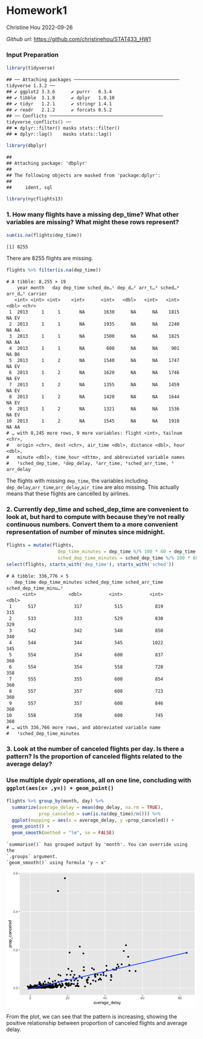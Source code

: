 Homework1
================
Christine Hou
2022-09-26

*Github url:* <https://github.com/christinehou/STAT433_HW1>

### Input Preparation

``` r
library(tidyverse)
```

    ## ── Attaching packages ─────────────────────────────────────── tidyverse 1.3.2 ──
    ## ✔ ggplot2 3.3.6      ✔ purrr   0.3.4 
    ## ✔ tibble  3.1.8      ✔ dplyr   1.0.10
    ## ✔ tidyr   1.2.1      ✔ stringr 1.4.1 
    ## ✔ readr   2.1.2      ✔ forcats 0.5.2 
    ## ── Conflicts ────────────────────────────────────────── tidyverse_conflicts() ──
    ## ✖ dplyr::filter() masks stats::filter()
    ## ✖ dplyr::lag()    masks stats::lag()

``` r
library(dbplyr)
```

    ## 
    ## Attaching package: 'dbplyr'
    ## 
    ## The following objects are masked from 'package:dplyr':
    ## 
    ##     ident, sql

``` r
library(nycflights13)
```

### 1. How many flights have a missing dep_time? What other variables are missing? What might these rows represent?

``` r
sum(is.na(flights$dep_time))
```

    [1] 8255

There are 8255 flights are missing.

``` r
flights %>% filter(is.na(dep_time))
```

    # A tibble: 8,255 × 19
        year month   day dep_time sched_de…¹ dep_d…² arr_t…³ sched…⁴ arr_d…⁵ carrier
       <int> <int> <int>    <int>      <int>   <dbl>   <int>   <int>   <dbl> <chr>  
     1  2013     1     1       NA       1630      NA      NA    1815      NA EV     
     2  2013     1     1       NA       1935      NA      NA    2240      NA AA     
     3  2013     1     1       NA       1500      NA      NA    1825      NA AA     
     4  2013     1     1       NA        600      NA      NA     901      NA B6     
     5  2013     1     2       NA       1540      NA      NA    1747      NA EV     
     6  2013     1     2       NA       1620      NA      NA    1746      NA EV     
     7  2013     1     2       NA       1355      NA      NA    1459      NA EV     
     8  2013     1     2       NA       1420      NA      NA    1644      NA EV     
     9  2013     1     2       NA       1321      NA      NA    1536      NA EV     
    10  2013     1     2       NA       1545      NA      NA    1910      NA AA     
    # … with 8,245 more rows, 9 more variables: flight <int>, tailnum <chr>,
    #   origin <chr>, dest <chr>, air_time <dbl>, distance <dbl>, hour <dbl>,
    #   minute <dbl>, time_hour <dttm>, and abbreviated variable names
    #   ¹​sched_dep_time, ²​dep_delay, ³​arr_time, ⁴​sched_arr_time, ⁵​arr_delay

The flights with missing `dep_time`, the variables including
`dep_delay`,`arr_time`,`arr_delay`,`air_time` are also missing. This
actually means that these flights are cancelled by airlines.

### 2. Currently dep_time and sched_dep_time are convenient to look at, but hard to compute with because they’re not really continuous numbers. Convert them to a more convenient representation of number of minutes since midnight.

``` r
flights = mutate(flights,
                   dep_time_minutes = dep_time %/% 100 * 60 + dep_time %% 100,
                   sched_dep_time_minutes = sched_dep_time %/% 100 * 60 + sched_dep_time %% 100)
select(flights, starts_with('dep_time'), starts_with('sched'))
```

    # A tibble: 336,776 × 5
       dep_time dep_time_minutes sched_dep_time sched_arr_time sched_dep_time_minu…¹
          <int>            <dbl>          <int>          <int>                 <dbl>
     1      517              317            515            819                   315
     2      533              333            529            830                   329
     3      542              342            540            850                   340
     4      544              344            545           1022                   345
     5      554              354            600            837                   360
     6      554              354            558            728                   358
     7      555              355            600            854                   360
     8      557              357            600            723                   360
     9      557              357            600            846                   360
    10      558              358            600            745                   360
    # … with 336,766 more rows, and abbreviated variable name
    #   ¹​sched_dep_time_minutes

### 3. Look at the number of canceled flights per day. Is there a pattern? Is the proportion of canceled flights related to the average delay?

### Use multiple dyplr operations, all on one line, concluding with `ggplot(aes(x= ,y=)) + geom_point()`

``` r
flights %>% group_by(month, day) %>%
  summarize(average_delay = mean(dep_delay, na.rm = TRUE),
            prop_canceled = sum(is.na(dep_time)/n())) %>%
  ggplot(mapping = aes(x = average_delay, y =prop_canceled)) +
  geom_point() +
  geom_smooth(method = "lm", se = FALSE)
```

    `summarise()` has grouped output by 'month'. You can override using the
    `.groups` argument.
    `geom_smooth()` using formula 'y ~ x'

![](README_files/figure-gfm/unnamed-chunk-5-1.png)<!-- -->

From the plot, we can see that the pattern is increasing, showing the
positive relationship between proportion of canceled flights and average
delay.
